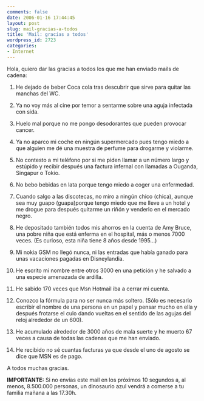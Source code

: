 ```yaml
---
comments: false
date: 2006-01-16 17:44:45
layout: post
slug: mail-gracias-a-todos
title: 'Mail: gracias a todos'
wordpress_id: 2723
categories:
- Internet
---
```


Hola, quiero dar las gracias a todos los que me han enviado mails de cadena:







  1. He dejado de beber Coca cola tras descubrir que sirve para quitar las manchas del WC.


  2. Ya no voy más al cine por temor a sentarme sobre una aguja infectada con sida.


  3. Huelo mal porque no me pongo desodorantes que pueden provocar cancer.


  4. Ya no aparco mi coche en ningún supermercado pues tengo miedo a que alguien me dé una muestra de perfume para drogarme y violarme.


  5. No contesto a mi teléfono por si me piden llamar a un número largo y estúpido y recibir después una factura infernal con llamadas a Ouganda, Singapur o Tokio.


  6. No bebo bebidas en lata porque tengo miedo a coger una enfermedad.


  7. Cuando salgo a las discotecas, no miro a ningún chico (chica), aunque sea muy guapo (guapa)porque tengo miedo que me lleve a un hotel y me drogue para después quitarme un riñón y venderlo en el mercado negro.


  8. He depositado también todos mis ahorros en la cuenta de Amy Bruce, una pobre niña que está enferma en el hospital, más o menos 7000 veces. (Es curioso, esta niña tiene 8 años desde 1995...)


  9. Mi nokia GSM  no llegó nunca, ni las entradas que había ganado para unas vacaciones pagadas en Disneylandia.


  10. He escrito mi nombre entre otros 3000 en una petición y he salvado a una especie amenazada de ardilla.


  11. He sabido 170 veces que Msn Hotmail iba a cerrar mi cuenta.


  12. Conozco la fórmula para no ser nunca más soltero. (Sólo es necesario escribir el nombre de una persona en un papel y pensar mucho en ella y después frotarse el culo dando vueltas en el sentido de las agujas del reloj alrededor de un 600).


  13. He acumulado alrededor de 3000 años de mala suerte y he muerto 67 veces a causa de todas las cadenas que me han enviado.


  14. He recibido no sé cuantas facturas ya que desde el uno de agosto se dice que MSN es de pago.





A todos muchas gracias.





**IMPORTANTE:** Si no envías este mail en los próximos 10 segundos a, al menos, 8.500.000 personas, un dinosaurio azul vendrá a comerse a tu familia mañana a las  17.30h.
